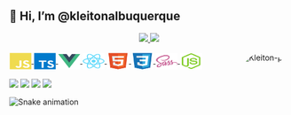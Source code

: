 ## 👋 Hi, I’m @kleitonalbuquerque
<div align="center">
  <a href="https://github.com/kleitonalbuquerque">
  <img height="180em" src="https://github-readme-stats.vercel.app/api?username=kleitonalbuquerque&show_icons=true&theme=dracula&include_all_commits=true&count_private=true"/>
  <img height="180em" src="https://github-readme-stats.vercel.app/api/top-langs/?username=kleitonalbuquerque&layout=compact&langs_count=7&theme=dracula"/>
</div>
  
  <div style="display: inline_block"><br>
  <img align="center" alt="Kleiton-Js" height="30" width="40" src="https://raw.githubusercontent.com/devicons/devicon/master/icons/javascript/javascript-plain.svg">
  <img align="center" alt="Kleiton-Ts" height="30" width="40" src="https://raw.githubusercontent.com/devicons/devicon/master/icons/typescript/typescript-plain.svg">
    <img align="center" alt="Kleiton-Vue" height="30" width="40" src="https://raw.githubusercontent.com/devicons/devicon/master/icons/vuejs/vuejs-original.svg">
  <img align="center" alt="Kleiton-React" height="30" width="40" src="https://raw.githubusercontent.com/devicons/devicon/master/icons/react/react-original.svg">
  <img align="center" alt="Kleiton-HTML" height="30" width="40" src="https://raw.githubusercontent.com/devicons/devicon/master/icons/html5/html5-original.svg">
  <img align="center" alt="Kleiton-CSS" height="30" width="40" src="https://raw.githubusercontent.com/devicons/devicon/master/icons/css3/css3-original.svg">
  <img align="center" alt="Kleiton-SCSS" height="30" width="40" src="https://raw.githubusercontent.com/devicons/devicon/master/icons/sass/sass-original.svg">
  <img align="center" alt="Kleiton-NodeJS" height="30" width="40" src="https://raw.githubusercontent.com/devicons/devicon/master/icons/nodejs/nodejs-original.svg">
  <img align="right" alt="Kleiton-pic" height="150" style="border-radius:50px;" src="https://scontent.fgig4-1.fna.fbcdn.net/v/t1.6435-9/84398052_2682971965090394_190140457051750400_n.jpg?_nc_cat=111&ccb=1-7&_nc_sid=84a396&_nc_ohc=Ycp6MnhKRe0AX89GVr1&_nc_ht=scontent.fgig4-1.fna&oh=00_AT8D5QDeW-Vq9y_5x3ApwoTyrgckTlfD49x2bCvDS3pKag&oe=63706059">
</div><br>
  
 <div> 
  <a href="https://instagram.com/kleiton84" target="_blank"><img src="https://img.shields.io/badge/-Instagram-%23E4405F?style=for-the-badge&logo=instagram&logoColor=white" target="_blank"></a>
 <a href="https://discord.gg/KleitonAlbuquerque#4225" target="_blank"><img src="https://img.shields.io/badge/Discord-7289DA?style=for-the-badge&logo=discord&logoColor=white" target="_blank"></a> 
  <a href = "mailto:kleiton2102@gmail.com"><img src="https://img.shields.io/badge/-Gmail-%23333?style=for-the-badge&logo=gmail&logoColor=white" target="_blank"></a>
  <a href="https://www.linkedin.com/in/kleiton-albuquerque" target="_blank"><img src="https://img.shields.io/badge/-LinkedIn-%230077B5?style=for-the-badge&logo=linkedin&logoColor=white" target="_blank"></a> 
 
  ![Snake animation](https://github.com/kleitonalbuquerque/kleitonalbuquerque/blob/output/github-contribution-grid-snake.svg)
 
</div>

<!---
kleitonalbuquerque/kleitonalbuquerque is a ✨ special ✨ repository because its `README.md` (this file) appears on your GitHub profile.
You can click the Preview link to take a look at your changes.
--->
